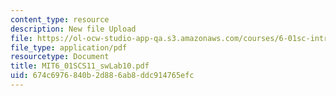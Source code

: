 ```yaml
---
content_type: resource
description: New file Upload
file: https://ol-ocw-studio-app-qa.s3.amazonaws.com/courses/6-01sc-introduction-to-electrical-engineering-and-computer-science-i-spring-2011/674c6976840b2d886ab8ddc914765efc_MIT6_01SCS11_swLab10.pdf
file_type: application/pdf
resourcetype: Document
title: MIT6_01SCS11_swLab10.pdf
uid: 674c6976-840b-2d88-6ab8-ddc914765efc
---
```

